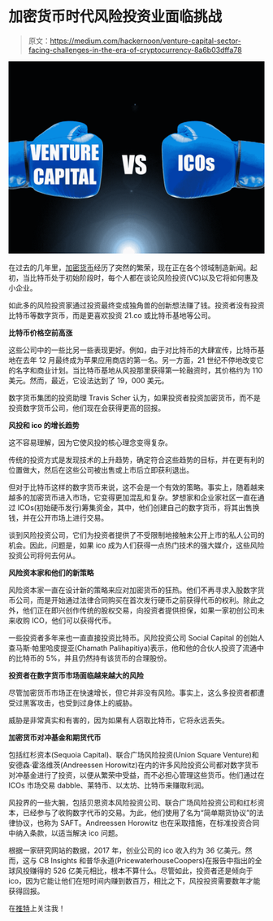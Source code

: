 # 加密货币时代风险投资业面临挑战

> 原文：<https://medium.com/hackernoon/venture-capital-sector-facing-challenges-in-the-era-of-cryptocurrency-8a6b03dffa78>

![](img/bbd6538ff599c56fd9d43650c77bebe8.png)

在过去的几年里，[加密货币](https://hackernoon.com/tagged/cryptocurrency)经历了突然的繁荣，现在正在各个领域制造新闻。起初，当比特币处于初始阶段时，每个人都在谈论风险投资(VC)以及它将如何惠及小企业。

如此多的风险投资家通过投资最终变成独角兽的创新想法赚了钱。投资者没有投资比特币等数字货币，而是更喜欢投资 21.co 或比特币基地等公司。

**比特币价格空前高涨**

这些公司中的一些比另一些表现更好。例如，由于对比特币的大肆宣传，比特币基地在去年 12 月最终成为苹果应用商店的第一名。另一方面，21 世纪不停地改变它的名字和商业计划。当比特币基地从风投那里获得第一轮融资时，其价格约为 110 美元。然而，最近，它设法达到了 19，000 美元。

数字货币集团的投资助理 Travis Scher 认为，如果投资者投资加密货币，而不是投资数字货币公司，他们现在会获得更高的回报。

**风投和 ico 的增长趋势**

这不容易理解，因为它使风投的核心理念变得复杂。

传统的投资方式是发现技术的上升趋势，确定符合这些趋势的目标，并在更有利的位置做大，然后在这些公司被出售或上市后立即获利退出。

但对于比特币这样的数字货币来说，这不会是一个有效的策略。事实上，随着越来越多的加密货币进入市场，它变得更加混乱和复杂。梦想家和企业家社区一直在通过 ICOs(初始硬币发行)筹集资金，其中，他们创建自己的数字货币，将其出售换钱，并在公开市场上进行交易。

谈到风险投资公司，它们为投资者提供了不受限制地接触未公开上市的私人公司的机会。因此，问题是，如果 ico 成为人们获得一点热门技术的强大媒介，这些风险投资公司将何去何从。

**风险资本家和他们的新策略**

风险资本家一直在设计新的策略来应对加密货币的狂热。他们不再寻求入股数字货币公司，而是开始通过法律合同购买在首次发行硬币之前获得代币的权利。除此之外，他们正在即兴创作传统的股权交易，向投资者提供担保，如果一家初创公司未来收购 ICO，他们可以获得代币。

一些投资者多年来也一直直接投资比特币。风险投资公司 Social Capital 的创始人查马斯·帕里哈皮提亚(Chamath Palihapitiya)表示，他和他的合伙人投资了流通中的比特币的 5%，并且仍然持有该货币的合理股份。

**投资者在数字货币市场面临越来越大的风险**

尽管加密货币市场正在快速增长，但它并非没有风险。事实上，这么多投资者都遭受过黑客攻击，也受到过身体上的威胁。

威胁是非常真实和有害的，因为如果有人窃取比特币，它将永远丢失。

**加密货币对冲基金和期货代币**

包括红杉资本(Sequoia Capital)、联合广场风险投资(Union Square Venture)和安德森·霍洛维茨(Andreessen Horowitz)在内的许多风险投资公司都对数字货币对冲基金进行了投资，以便从繁荣中受益，而不必担心管理这些货币。他们通过在 ICOs 市场交易 dabble、莱特币、以太坊、比特币来赚取利润。

风投界的一些大腕，包括贝恩资本风险投资公司、联合广场风险投资公司和红杉资本，已经参与了收购数字代币的交易。为此，他们使用了名为“简单期货协议”的法律协议，也称为 SAFT。Andreessen Horowitz 也在采取措施，在标准投资合同中纳入条款，以适当解决 ico 问题。

根据一家研究网站的数据，2017 年，创业公司的 ico 收入约为 36 亿美元。然而，这与 CB Insights 和普华永道(PricewaterhouseCoopers)在报告中指出的全球风投赚得的 526 亿美元相比，根本不算什么。尽管如此，投资者还是倾向于 ico，因为它能让他们在短时间内赚到数百万，相比之下，风投投资需要数年才能获得回报。

在[推特](http://www.twitter.com/eliandalvarez)上关注我！